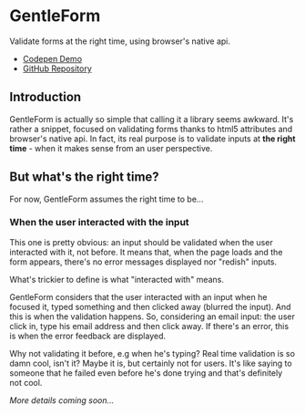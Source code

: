 # GentleForm

Validate forms at the right time, using browser's native api.

* [Codepen Demo](http://codepen.io/Zhouzi/full/QbBzZp/)
* [GitHub Repository](http://github.com/Zhouzi/GentleForm/)

## Introduction

GentleForm is actually so simple that calling it a library seems awkward.
It's rather a snippet, focused on validating forms thanks to html5 attributes and browser's native api.
In fact, its real purpose is to validate inputs at **the right time** - when it makes sense from an user perspective.

## But what's the right time?

For now, GentleForm assumes the right time to be...

### When the user interacted with the input

This one is pretty obvious: an input should be validated when the user interacted with it, not before.
It means that, when the page loads and the form appears, there's no error messages displayed nor "redish" inputs.

What's trickier to define is what "interacted with" means.

GentleForm considers that the user interacted with an input when he focused it, typed something and then clicked away (blurred the input).
And this is when the validation happens.
So, considering an email input: the user click in, type his email address and then click away.
If there's an error, this is when the error feedback are displayed.

Why not validating it before, e.g when he's typing?
Real time validation is so damn cool, isn't it?
Maybe it is, but certainly not for users.
It's like saying to someone that he failed even before he's done trying and that's definitely not cool.

*More details coming soon...*